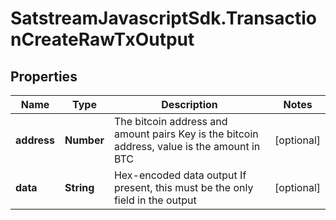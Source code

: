 # SatstreamJavascriptSdk.TransactionCreateRawTxOutput

## Properties
Name | Type | Description | Notes
------------ | ------------- | ------------- | -------------
**address** | **Number** | The bitcoin address and amount pairs Key is the bitcoin address, value is the amount in BTC | [optional] 
**data** | **String** | Hex-encoded data output If present, this must be the only field in the output | [optional] 
